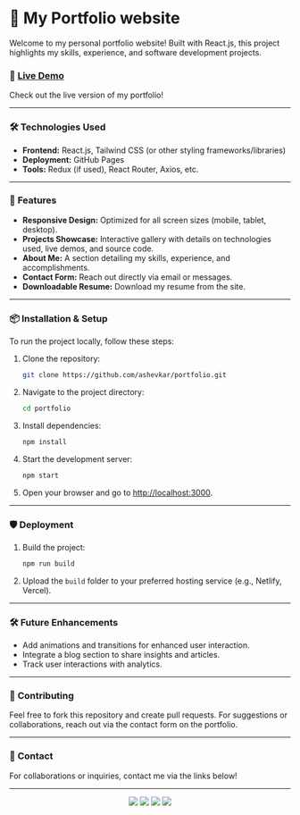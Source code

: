# 🌟 My Portfolio website

Welcome to my personal portfolio website! Built with React.js, this project highlights my skills, experience, and software development projects.

### 🚀 [Live Demo](https://ashevkar.github.io/)
Check out the live version of my portfolio!

---

### 🛠️ **Technologies Used**
- **Frontend:** React.js, Tailwind CSS (or other styling frameworks/libraries)
- **Deployment:** GitHub Pages
- **Tools:** Redux (if used), React Router, Axios, etc.

---

### 🌟 **Features**
- **Responsive Design:** Optimized for all screen sizes (mobile, tablet, desktop).
- **Projects Showcase:** Interactive gallery with details on technologies used, live demos, and source code.
- **About Me:** A section detailing my skills, experience, and accomplishments.
- **Contact Form:** Reach out directly via email or messages.
- **Downloadable Resume:** Download my resume from the site.

---

### 📦 **Installation & Setup**
To run the project locally, follow these steps:

1. Clone the repository:
    ```bash
    git clone https://github.com/ashevkar/portfolio.git
    ```

2. Navigate to the project directory:
    ```bash
    cd portfolio
    ```

3. Install dependencies:
    ```bash
    npm install
    ```

4. Start the development server:
    ```bash
    npm start
    ```

5. Open your browser and go to [http://localhost:3000](http://localhost:3000).

---

### 🛡️ **Deployment**
1. Build the project:
    ```bash
    npm run build
    ```

2. Upload the `build` folder to your preferred hosting service (e.g., Netlify, Vercel).

---

### 🛠️ **Future Enhancements**
- Add animations and transitions for enhanced user interaction.
- Integrate a blog section to share insights and articles.
- Track user interactions with analytics.

---

### 🤝 **Contributing**
Feel free to fork this repository and create pull requests. For suggestions or collaborations, reach out via the contact form on the portfolio.

---

### 📩 **Contact**
For collaborations or inquiries, contact me via the links below!

---

<p align="center">
  <a href="mailto:aishshevkar@gmail.com"><img src="https://img.shields.io/badge/-Email-red?style=for-the-badge&logo=gmail&logoColor=white" /></a>
  <a href="https://www.linkedin.com/in/aishwarya-shevkar/"><img src="https://img.shields.io/badge/-LinkedIn-blue?style=for-the-badge&logo=linkedin&logoColor=white" /></a>
  <a href="https://github.com/ashevkar"><img src="https://img.shields.io/badge/-GitHub-black?style=for-the-badge&logo=github&logoColor=white" /></a>
  <a href="https://ashevkar.github.io/"><img src="https://img.shields.io/badge/Resume-Download-brightgreen?style=for-the-badge&logo=adobe-acrobat-reader&logoColor=white" /></a>
</p>

